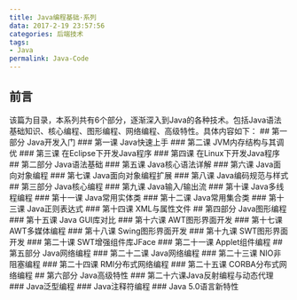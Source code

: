 ```yaml
---
title: Java编程基础·系列
data: 2017-2-19 23:57:56
categories: 后端技术
tags:
- Java
permalink: Java-Code
---
```

<h2 id="intro">前言</h2>该篇为目录，本系列共有6个部分，逐渐深入到Java的各种技术。包括Java语法基础知识、核心编程、图形编程、网络编程、高级特性。具体内容如下：
<!-- more -->
## 第一部分 Java开发入门
### 第一课 Java快速上手
### 第二课 JVM内存结构与其调优
### 第三课 在Eclipse下开发Java程序
### 第四课 在Linux下开发Java程序
## 第二部分 Java语法基础
### 第五课 Java核心语法详解
### 第六课 Java面向对象编程
### 第七课 Java面向对象编程扩展
### 第八课 Java编码规范与样式
## 第三部分 Java核心编程
### 第九课 Java输入/输出流
### 第十课 Java多线程编程
### 第十一课 Java常用实体类
### 第十二课 Java常用集合类
### 第十三课 Java正则表达式
### 第十四课 XML与属性文件
## 第四部分 Java图形编程
### 第十五课 Java GUI库对比
### 第十六课 AWT图形界面开发
### 第十七课 AWT多媒体编程
### 第十八课 Swing图形界面开发
### 第十九课 SWT图形界面开发
### 第二十课 SWT增强组件库JFace
### 第二十一课 Applet组件编程
## 第五部分 Java网络编程
### 第二十二课 Java网络编程
### 第二十三课 NIO非阻塞编程
### 第二十四课 RMI分布式网络编程
### 第二十五课 CORBA分布式网络编程
## 第六部分 Java高级特性
### 第二十六课Java反射编程与动态代理
### Java泛型编程
### Java注释符编程
### Java 5.0语言新特性